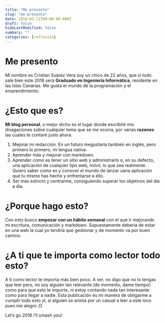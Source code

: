 ```yaml
---
title: "Me presento"
slug: "me-presento"
date: 2018-02-11T00:00:00.000Z
draft: false
hideLastModified: false
summary: ""
categories: [reflexión]
---
```


# Me presento
Mi nombre es Cristian Suárez Vera soy un chico de 22 años, que si todo sale bien este 2018 será **Graduado en Ingeniería Informática**, residente en las Islas Canarias. Me gusta el mundo de la programación y el emprendimiento.

# ¿Esto que es?

**Mi blog personal**, o mejor dicho es el lugar donde escribiré mis divagaciones sobre cualquier tema que se me ocurra, por varias **razones** las cuales te contaré justo ahora.

1. Mejorar mi redacción. En un futuro megustaría también en inglés, pero primero lo primero, mi lengua nativa.
2. Aprender más y mejorar con markdown.
3. Aprender como es tener un sitio web y administrarlo o, en su defecto, una aplicación de cualquier tipo web, móvil, lo que sea realmente. Quiero saber como es y conocer el mundo de lanzar uana aplicación que tu mismo has hecho y enfrentarse a ello.
4. Ser más estricto y centrarme, consiguiendo superar los objetivos del dia a dia.

# ¿Porque hago esto?

Con esto busco **empezar con un hábito semanal** con el que ir mejorando mi escritura, comunicación y markdown. Supuestamente deberia de estar en una web la cual yo tendría que gestionar y de momento va por buen camino.

# ¿A ti que te importa como lector todo esto?

A ti como lector te importa más bien poco. A ver, no digo que no lo tengas que leer pero, no soy alguien tan relevante (de momento, dame tiempo) como para que esto te importe, ni estoy contando nada tan interesante como para llegar a nadie. Esta publicación es mi manera de obligarme a cumplir todo esto yl, si alguien se anima por un casual a leer a este loco pues me alegro ;D

Let’s go 2018 I’ll smash you!

